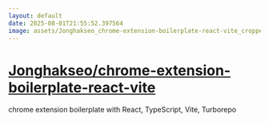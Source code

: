 ```yaml
---
layout: default
date: 2025-08-01T21:55:52.397564
image: assets/Jonghakseo_chrome-extension-boilerplate-react-vite_cropped.png
---
```


# [Jonghakseo/chrome-extension-boilerplate-react-vite](https://github.com/Jonghakseo/chrome-extension-boilerplate-react-vite)

chrome extension boilerplate with React, TypeScript, Vite, Turborepo
